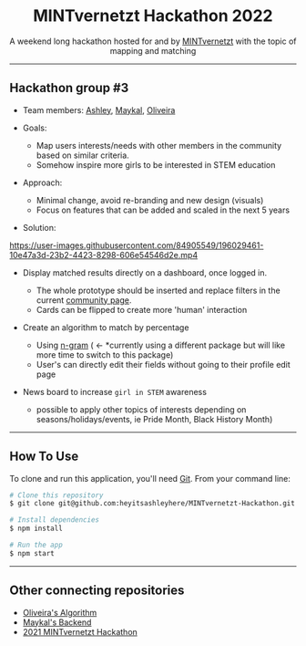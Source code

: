 <h1 align="center">MINTvernetzt Hackathon 2022</h1>
<p align="center">
A weekend long hackathon hosted for and by <a href="https://mint-vernetzt.de/" target="_blank">MINTvernetzt</a> with the topic of mapping and matching</p>

---

## Hackathon group #3

- Team members: [Ashley](https://github.com/heyitsashleyhere), [Maykal](https://github.com/maykaltenev), [Oliveira](https://github.com/OliveiraDCI)

- Goals:
  - Map users interests/needs with other members in the community based on similar criteria.
  - Somehow inspire more girls to be interested in STEM education

- Approach:
  - Minimal change, avoid re-branding and new design (visuals) 
  - Focus on features that can be added and scaled in the next 5 years

- Solution: 

https://user-images.githubusercontent.com/84905549/196029461-10e47a3d-23b2-4423-8298-606e54546d2e.mp4


  - Display matched results directly on a dashboard, once logged in.
    - The whole prototype should be inserted and replace filters in the current [community page](https://community.mint-vernetzt.de/explore).
    - Cards can be flipped to create more 'human' interaction

  - Create an algorithm to match by percentage
    - Using [n-gram](https://www.npmjs.com/package/n-gram) ( ← *currently using a different package but will like more time to switch to this package)
    - User's can directly edit their fields without going to their profile edit page

  - News board to increase `girl in STEM` awareness 
    - possible to apply other topics of interests depending on seasons/holidays/events, ie Pride Month, Black History Month)

---

## How To Use

To clone and run this application, you'll need [Git](https://git-scm.com). From your command line:

```bash
# Clone this repository
$ git clone git@github.com:heyitsashleyhere/MINTvernetzt-Hackathon.git

# Install dependencies
$ npm install

# Run the app
$ npm start
```

---

## Other connecting repositories

- [Oliveira's Algorithm](https://github.com/OliveiraDCI/mint-vernetzt-hackaton-project)
- [Maykal's Backend](https://github.com/maykaltenev/mint-mapping-hackthon)
- [2021 MINTvernetzt Hackathon](https://github.com/mint-vernetzt/community-platform)
